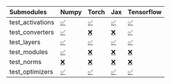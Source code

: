 | Submodules       | Numpy                                                                                                                           | Torch                                                                                                                           | Jax                                                                                                                             | Tensorflow                                                                                                                      |
|:-----------------|:--------------------------------------------------------------------------------------------------------------------------------|:--------------------------------------------------------------------------------------------------------------------------------|:--------------------------------------------------------------------------------------------------------------------------------|:--------------------------------------------------------------------------------------------------------------------------------|
| test_activations | <a href="https://github.com/unifyai/ivy/runs/7875363816?check_suite_focus=true" rel="noopener noreferrer" target="_blank">✅</a> | <a href="https://github.com/unifyai/ivy/runs/7875364647?check_suite_focus=true" rel="noopener noreferrer" target="_blank">✅</a> | <a href="https://github.com/unifyai/ivy/runs/7875365543?check_suite_focus=true" rel="noopener noreferrer" target="_blank">✅</a> | <a href="https://github.com/unifyai/ivy/runs/7875366385?check_suite_focus=true" rel="noopener noreferrer" target="_blank">✅</a> |
| test_converters  | <a href="https://github.com/unifyai/ivy/runs/7875363970?check_suite_focus=true" rel="noopener noreferrer" target="_blank">✅</a> | <a href="https://github.com/unifyai/ivy/runs/7875364772?check_suite_focus=true" rel="noopener noreferrer" target="_blank">❌</a> | <a href="https://github.com/unifyai/ivy/runs/7875365698?check_suite_focus=true" rel="noopener noreferrer" target="_blank">❌</a> | <a href="https://github.com/unifyai/ivy/runs/7875366579?check_suite_focus=true" rel="noopener noreferrer" target="_blank">✅</a> |
| test_layers      | <a href="https://github.com/unifyai/ivy/runs/7875364085?check_suite_focus=true" rel="noopener noreferrer" target="_blank">✅</a> | <a href="https://github.com/unifyai/ivy/runs/7875364918?check_suite_focus=true" rel="noopener noreferrer" target="_blank">✅</a> | <a href="https://github.com/unifyai/ivy/runs/7875365856?check_suite_focus=true" rel="noopener noreferrer" target="_blank">✅</a> | <a href="https://github.com/unifyai/ivy/runs/7875366730?check_suite_focus=true" rel="noopener noreferrer" target="_blank">✅</a> |
| test_modules     | <a href="https://github.com/unifyai/ivy/runs/7875364209?check_suite_focus=true" rel="noopener noreferrer" target="_blank">✅</a> | <a href="https://github.com/unifyai/ivy/runs/7875365088?check_suite_focus=true" rel="noopener noreferrer" target="_blank">❌</a> | <a href="https://github.com/unifyai/ivy/runs/7875365984?check_suite_focus=true" rel="noopener noreferrer" target="_blank">❌</a> | <a href="https://github.com/unifyai/ivy/runs/7875366874?check_suite_focus=true" rel="noopener noreferrer" target="_blank">❌</a> |
| test_norms       | <a href="https://github.com/unifyai/ivy/runs/7875364335?check_suite_focus=true" rel="noopener noreferrer" target="_blank">❌</a> | <a href="https://github.com/unifyai/ivy/runs/7875365224?check_suite_focus=true" rel="noopener noreferrer" target="_blank">❌</a> | <a href="https://github.com/unifyai/ivy/runs/7875366090?check_suite_focus=true" rel="noopener noreferrer" target="_blank">❌</a> | <a href="https://github.com/unifyai/ivy/runs/7875367027?check_suite_focus=true" rel="noopener noreferrer" target="_blank">❌</a> |
| test_optimizers  | <a href="https://github.com/unifyai/ivy/runs/7875364487?check_suite_focus=true" rel="noopener noreferrer" target="_blank">✅</a> | <a href="https://github.com/unifyai/ivy/runs/7875365379?check_suite_focus=true" rel="noopener noreferrer" target="_blank">✅</a> | <a href="https://github.com/unifyai/ivy/runs/7875366229?check_suite_focus=true" rel="noopener noreferrer" target="_blank">✅</a> | <a href="https://github.com/unifyai/ivy/runs/7875367235?check_suite_focus=true" rel="noopener noreferrer" target="_blank">✅</a> |